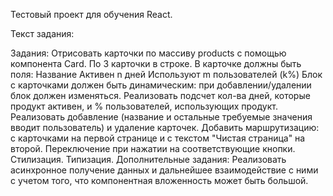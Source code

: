 Тестовый проект для обучения React.

Текст задания:

Задания:
Отрисовать карточки по массиву products с помощью компонента Card.
По 3 карточки в строке.
В карточке должны быть поля:
Название
Активен n дней
Используют m пользователей (k%)
Блок с карточками должен быть динамическим: при добавлении/удалении блок должен изменяться.
Реализовать подсчет кол-ва дней, которые продукт активен, и % пользователей, использующих продукт.
Реализовать добавление (название и остальные требуемые значения вводит пользователь) и удаление карточек.
Добавить маршрутизацию: с карточками на первой странице и с текстом "Чистая страница" на второй.
Переключение при нажатии на соответствующие кнопки.
Стилизация.
Типизация.
Дополнительные задания:
Реализовать асинхронное получение данных и дальнейшее взаимодействие с ними с учетом того, что компонентная вложенность может быть большой.